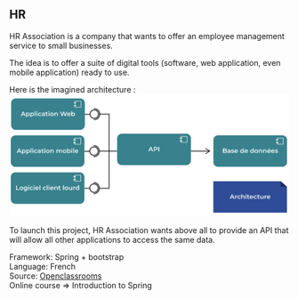 ## HR

HR Association is a company that wants to offer an employee management service to small businesses.

The idea is to offer a suite of digital tools (software, web application, even mobile application) ready to use.

Here is the imagined architecture :
![img.png](img.png)

To launch this project, HR Association wants above all to provide an API that will allow all other applications to access the same data.

Framework: Spring + bootstrap<br/>
Language: French<br/>
Source: [Openclassrooms](Openclassrooms.com)<br/>Online course => Introduction to Spring